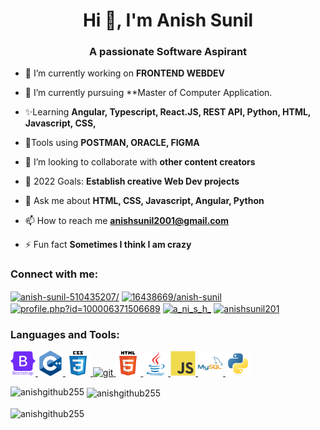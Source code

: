 <h1 align="center">Hi 👋, I'm Anish Sunil</h1>
<h3 align="center">A passionate Software Aspirant</h3>

- 🔭 I’m currently working on **FRONTEND WEBDEV**

- 🌱 I’m currently pursuing **Master of Computer Application.
  
- ✨Learning **Angular, Typescript, React.JS, REST API, Python, HTML, Javascript, CSS,**

- 🎉Tools using **POSTMAN, ORACLE, FIGMA**

- 👯 I’m looking to collaborate with **other content creators**

- 🤝 2022 Goals: **Establish creative Web Dev projects**

- 💬 Ask me about **HTML, CSS, Javascript, Angular, Python**

- 📫 How to reach me **anishsunil2001@gmail.com**

- ⚡ Fun fact **Sometimes I think I am crazy**

<h3 align="left">Connect with me:</h3>
<p align="left">
<a href="https://linkedin.com/in/anish-sunil-510435207/" target="blank"><img align="center" src="https://raw.githubusercontent.com/rahuldkjain/github-profile-readme-generator/master/src/images/icons/Social/linked-in-alt.svg" alt="anish-sunil-510435207/" height="30" width="40" /></a>
<a href="https://stackoverflow.com/users/16438669/anish-sunil" target="blank"><img align="center" src="https://raw.githubusercontent.com/rahuldkjain/github-profile-readme-generator/master/src/images/icons/Social/stack-overflow.svg" alt="16438669/anish-sunil" height="30" width="40" /></a>
<a href="https://fb.com/profile.php?id=100006371506689" target="blank"><img align="center" src="https://raw.githubusercontent.com/rahuldkjain/github-profile-readme-generator/master/src/images/icons/Social/facebook.svg" alt="profile.php?id=100006371506689" height="30" width="40" /></a>
<a href="https://instagram.com/a_ni_s_h_" target="blank"><img align="center" src="https://raw.githubusercontent.com/rahuldkjain/github-profile-readme-generator/master/src/images/icons/Social/instagram.svg" alt="a_ni_s_h_" height="30" width="40" /></a>
<a href="https://auth.geeksforgeeks.org/user/anishsunil201" target="blank"><img align="center" src="https://raw.githubusercontent.com/rahuldkjain/github-profile-readme-generator/master/src/images/icons/Social/geeks-for-geeks.svg" alt="anishsunil201" height="30" width="40" /></a>
</p>

<h3 align="left">Languages and Tools:</h3>
<p align="left"> <a href="https://getbootstrap.com" target="_blank" rel="noreferrer"> <img src="https://raw.githubusercontent.com/devicons/devicon/master/icons/bootstrap/bootstrap-plain-wordmark.svg" alt="bootstrap" width="40" height="40"/> </a> <a href="https://www.w3schools.com/cpp/" target="_blank" rel="noreferrer"> <img src="https://raw.githubusercontent.com/devicons/devicon/master/icons/cplusplus/cplusplus-original.svg" alt="cplusplus" width="40" height="40"/> </a> <a href="https://www.w3schools.com/css/" target="_blank" rel="noreferrer"> <img src="https://raw.githubusercontent.com/devicons/devicon/master/icons/css3/css3-original-wordmark.svg" alt="css3" width="40" height="40"/> </a> <a href="https://git-scm.com/" target="_blank" rel="noreferrer"> <img src="https://www.vectorlogo.zone/logos/git-scm/git-scm-icon.svg" alt="git" width="40" height="40"/> </a> <a href="https://www.w3.org/html/" target="_blank" rel="noreferrer"> <img src="https://raw.githubusercontent.com/devicons/devicon/master/icons/html5/html5-original-wordmark.svg" alt="html5" width="40" height="40"/> </a> <a href="https://www.java.com" target="_blank" rel="noreferrer"> <img src="https://raw.githubusercontent.com/devicons/devicon/master/icons/java/java-original.svg" alt="java" width="40" height="40"/> </a> <a href="https://developer.mozilla.org/en-US/docs/Web/JavaScript" target="_blank" rel="noreferrer"> <img src="https://raw.githubusercontent.com/devicons/devicon/master/icons/javascript/javascript-original.svg" alt="javascript" width="40" height="40"/> </a><a href="https://www.mysql.com/" target="_blank" rel="noreferrer"> <img src="https://raw.githubusercontent.com/devicons/devicon/master/icons/mysql/mysql-original-wordmark.svg" alt="mysql" width="40" height="40"/> </a> <a href="https://www.python.org" target="_blank" rel="noreferrer"> <img src="https://raw.githubusercontent.com/devicons/devicon/master/icons/python/python-original.svg" alt="python" width="40" height="40"/> </a> </p>

<p><img align="left" src="https://github-readme-stats.vercel.app/api/top-langs?username=anishgithub255&show_icons=true&locale=en&layout=compact" alt="anishgithub255" /></p>

<p>&nbsp;<img align="center" src="https://github-readme-stats.vercel.app/api?username=anishgithub255&show_icons=true&locale=en" alt="anishgithub255" /></p>

<p><img align="center" src="https://github-readme-streak-stats.herokuapp.com/?user=anishgithub255&" alt="anishgithub255" /></p>
